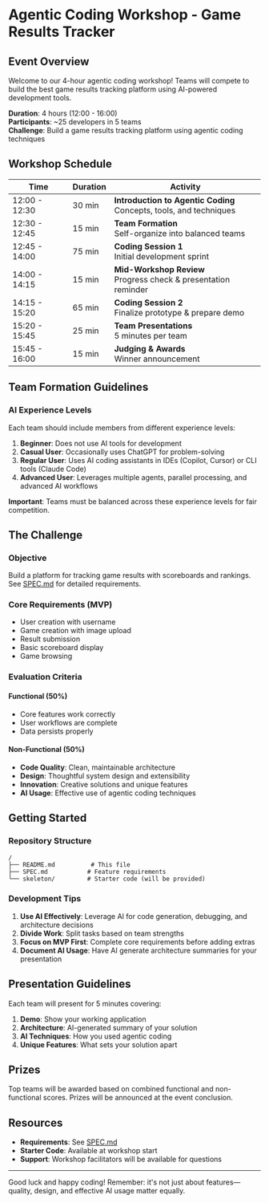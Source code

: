 # Agentic Coding Workshop - Game Results Tracker

## Event Overview
Welcome to our 4-hour agentic coding workshop! Teams will compete to build the best game results tracking platform using AI-powered development tools.

**Duration**: 4 hours (12:00 - 16:00)  
**Participants**: ~25 developers in 5 teams  
**Challenge**: Build a game results tracking platform using agentic coding techniques

## Workshop Schedule

| Time | Duration | Activity |
|------|----------|----------|
| 12:00 - 12:30 | 30 min | **Introduction to Agentic Coding** <br> Concepts, tools, and techniques |
| 12:30 - 12:45 | 15 min | **Team Formation** <br> Self-organize into balanced teams |
| 12:45 - 14:00 | 75 min | **Coding Session 1** <br> Initial development sprint |
| 14:00 - 14:15 | 15 min | **Mid-Workshop Review** <br> Progress check & presentation reminder |
| 14:15 - 15:20 | 65 min | **Coding Session 2** <br> Finalize prototype & prepare demo |
| 15:20 - 15:45 | 25 min | **Team Presentations** <br> 5 minutes per team |
| 15:45 - 16:00 | 15 min | **Judging & Awards** <br> Winner announcement |

## Team Formation Guidelines

### AI Experience Levels
Each team should include members from different experience levels:

1. **Beginner**: Does not use AI tools for development
2. **Casual User**: Occasionally uses ChatGPT for problem-solving
3. **Regular User**: Uses AI coding assistants in IDEs (Copilot, Cursor) or CLI tools (Claude Code)
4. **Advanced User**: Leverages multiple agents, parallel processing, and advanced AI workflows

**Important**: Teams must be balanced across these experience levels for fair competition.

## The Challenge

### Objective
Build a platform for tracking game results with scoreboards and rankings. See [SPEC.md](SPEC.md) for detailed requirements.

### Core Requirements (MVP)
- User creation with username
- Game creation with image upload
- Result submission
- Basic scoreboard display
- Game browsing

### Evaluation Criteria

#### Functional (50%)
- Core features work correctly
- User workflows are complete
- Data persists properly

#### Non-Functional (50%)
- **Code Quality**: Clean, maintainable architecture
- **Design**: Thoughtful system design and extensibility
- **Innovation**: Creative solutions and unique features
- **AI Usage**: Effective use of agentic coding techniques

## Getting Started

### Repository Structure
```
/
├── README.md          # This file
├── SPEC.md           # Feature requirements
└── skeleton/         # Starter code (will be provided)
```

### Development Tips
1. **Use AI Effectively**: Leverage AI for code generation, debugging, and architecture decisions
2. **Divide Work**: Split tasks based on team strengths
3. **Focus on MVP First**: Complete core requirements before adding extras
4. **Document AI Usage**: Have AI generate architecture summaries for your presentation

## Presentation Guidelines

Each team will present for 5 minutes covering:
1. **Demo**: Show your working application
2. **Architecture**: AI-generated summary of your solution
3. **AI Techniques**: How you used agentic coding
4. **Unique Features**: What sets your solution apart

## Prizes

Top teams will be awarded based on combined functional and non-functional scores. Prizes will be announced at the event conclusion.

## Resources

- **Requirements**: See [SPEC.md](SPEC.md)
- **Starter Code**: Available at workshop start
- **Support**: Workshop facilitators will be available for questions

---

Good luck and happy coding! Remember: it's not just about features—quality, design, and effective AI usage matter equally.